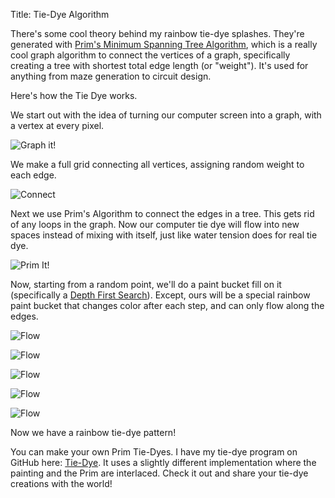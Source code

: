 Title: Tie-Dye Algorithm

There's some cool theory behind my rainbow tie-dye splashes. They're generated with [Prim's Minimum Spanning Tree Algorithm](https://en.wikipedia.org/wiki/Prim%27s_algorithm), which is a really cool graph algorithm to connect the vertices of a graph, specifically creating a tree with shortest total edge length (or "weight"). It's used for anything from maze generation to circuit design.

Here's how the Tie Dye works.

We start out with the idea of turning our computer screen into a graph, with a vertex at every pixel.

![Graph it!](http://wanganzhou.com/images/tie-dye/graph-empty.png)

We make a full grid connecting all vertices, assigning random weight to each edge.

![Connect](http://wanganzhou.com/images/tie-dye/graph-full.png)

Next we use Prim's Algorithm to connect the edges in a tree. This gets rid of any loops in the graph. Now our computer tie dye will flow into new spaces instead of mixing with itself, just like water tension does for real tie dye.

![Prim It!](http://wanganzhou.com/images/tie-dye/graph0.png)

Now, starting from a random point, we'll do a paint bucket fill on it (specifically a [Depth First Search](https://en.wikipedia.org/wiki/Depth-first_search)). Except, ours will be a special rainbow paint bucket that changes color after each step, and can only flow along the edges.

![Flow](http://wanganzhou.com/images/tie-dye/graph1.png)

![Flow](http://wanganzhou.com/images/tie-dye/graph2.png)

![Flow](http://wanganzhou.com/images/tie-dye/graph3.png)

![Flow](http://wanganzhou.com/images/tie-dye/graph4.png)

![Flow](http://wanganzhou.com/images/tie-dye/graph5.png)

Now we have a rainbow tie-dye pattern!

You can make your own Prim Tie-Dyes. I have my tie-dye program on GitHub here: [Tie-Dye](https://github.com/qema/tie-dye). It uses a slightly different implementation where the painting and the Prim are interlaced. Check it out and share your tie-dye creations with the world!

